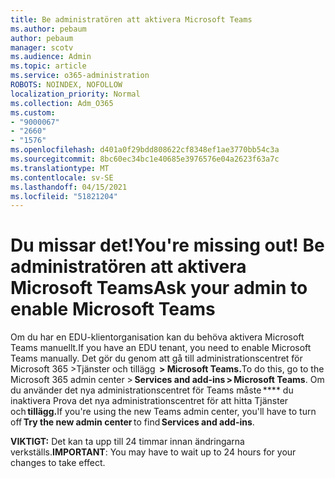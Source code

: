 ```yaml
---
title: Be administratören att aktivera Microsoft Teams
ms.author: pebaum
author: pebaum
manager: scotv
ms.audience: Admin
ms.topic: article
ms.service: o365-administration
ROBOTS: NOINDEX, NOFOLLOW
localization_priority: Normal
ms.collection: Adm_O365
ms.custom:
- "9000067"
- "2660"
- "1576"
ms.openlocfilehash: d401a0f29bdd808622cf8348ef1ae3770bb54c3a
ms.sourcegitcommit: 8bc60ec34bc1e40685e3976576e04a2623f63a7c
ms.translationtype: MT
ms.contentlocale: sv-SE
ms.lasthandoff: 04/15/2021
ms.locfileid: "51821204"
---
```

# <a name="youre-missing-out-ask-your-admin-to-enable-microsoft-teams"></a><span data-ttu-id="ad681-102">Du missar det!</span><span class="sxs-lookup"><span data-stu-id="ad681-102">You're missing out!</span></span> <span data-ttu-id="ad681-103">Be administratören att aktivera Microsoft Teams</span><span class="sxs-lookup"><span data-stu-id="ad681-103">Ask your admin to enable Microsoft Teams</span></span>

<span data-ttu-id="ad681-104">Om du har en EDU-klientorganisation kan du behöva aktivera Microsoft Teams manuellt.</span><span class="sxs-lookup"><span data-stu-id="ad681-104">If you have an EDU tenant, you need to enable Microsoft Teams manually.</span></span> <span data-ttu-id="ad681-105">Det gör du genom att gå till administrationscentret för Microsoft 365 >Tjänster och tillägg  **> Microsoft Teams.**</span><span class="sxs-lookup"><span data-stu-id="ad681-105">To do this, go to the Microsoft 365 admin center > **Services and add-ins > Microsoft Teams**.</span></span> <span data-ttu-id="ad681-106">Om du använder det nya administrationscentret för Teams måste \*\*\*\* du inaktivera Prova det nya administrationscentret för att hitta Tjänster   och **tillägg.**</span><span class="sxs-lookup"><span data-stu-id="ad681-106">If you're using the new Teams admin center, you'll have to turn off **Try the new admin center** to find **Services and add-ins**.</span></span> 

<span data-ttu-id="ad681-107">**VIKTIGT:** Det kan ta upp till 24 timmar innan ändringarna verkställs.</span><span class="sxs-lookup"><span data-stu-id="ad681-107">**IMPORTANT**: You may have to wait up to 24 hours for your changes to take effect.</span></span>